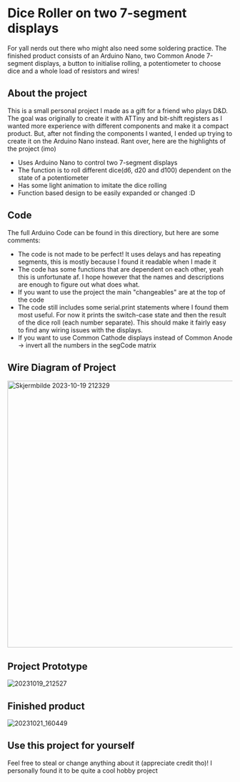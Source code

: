 # Dice Roller on two 7-segment displays

For yall nerds out there who might also need some soldering practice. The finished product consists of an Arduino Nano, two Common Anode 7-segment displays, a button to initialise rolling, a potentiometer to choose dice and a whole load of resistors and wires! 

## About the project
This is a small personal project I made as a gift for a friend who plays D&D.
The goal was originally to create it with ATTiny and bit-shift registers as I wanted
more experience with different components and make it a compact product. But, after not
finding the components I wanted, I ended up trying to create it on the Arduino Nano instead. Rant over, here are the highlights of the project (imo)
* Uses Arduino Nano to control two 7-segment displays
* The function is to roll different dice(d6, d20 and d100) dependent on the state of a potentiometer
* Has some light animation to imitate the dice rolling
* Function based design to be easily expanded or changed :D
## Code
The full Arduino Code can be found in this directiory, but here are some comments:
- The code is not made to be perfect! It uses delays and has repeating segments, this is mostly because I found it readable when I made it
- The code has some functions that are dependent on each other, yeah this is unfortunate af. I hope however that the names and descriptions are enough to figure out what does what. 
- If you want to use the project the main "changeables" are at the top of the code
- The code still includes some serial.print statements where I found them most useful. For now it prints the switch-case state and then the result of the dice roll (each number separate). This should make it fairly easy to find any wiring issues with the displays.
- If you want to use Common Cathode displays instead of Common Anode -> invert all the numbers in the segCode matrix
## Wire Diagram of Project
<img width="597" alt="Skjermbilde 2023-10-19 212329" src="https://github.com/Jawny-E/MiniArduino/assets/94108006/427684be-fb3e-4035-9e72-9959f49fa675">

## Project Prototype
![20231019_212527](https://github.com/Jawny-E/MiniArduino/assets/94108006/70ea31c4-ab10-4fcb-9d3b-34751d1955e2)

## Finished product
![20231021_160449](https://github.com/Jawny-E/MiniArduino/assets/94108006/27d9f909-4059-4229-bf62-2fb11283dba1)


## Use this project for yourself
Feel free to steal or change anything about it (appreciate credit tho)! I personally found it to be quite a cool hobby project
